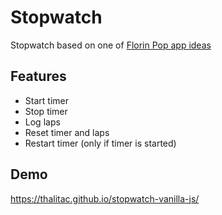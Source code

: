 # Stopwatch
Stopwatch based on one of [Florin Pop app ideas](https://github.com/florinpop17/app-ideas/blob/master/Projects/1-Beginner/Stopwatch-App.md)

## Features
- Start timer
- Stop timer
- Log laps
- Reset timer and laps
- Restart timer (only if timer is started)

## Demo
https://thalitac.github.io/stopwatch-vanilla-js/
